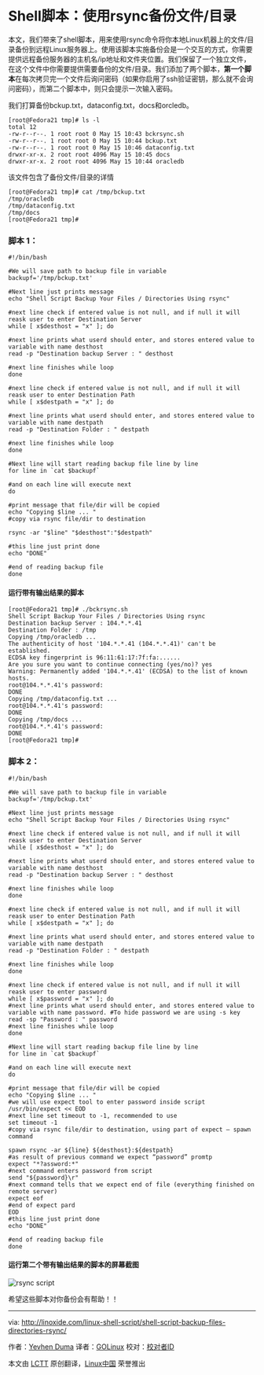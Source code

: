 Shell脚本：使用rsync备份文件/目录
================================================================================
本文，我们带来了shell脚本，用来使用rsync命令将你本地Linux机器上的文件/目录备份到远程Linux服务器上。使用该脚本实施备份会是一个交互的方式，你需要提供远程备份服务器的主机名/ip地址和文件夹位置。我们保留了一个独立文件，在这个文件中你需要提供需要备份的文件/目录。我们添加了两个脚本，**第一个脚本**在每次拷贝完一个文件后询问密码（如果你启用了ssh验证密钥，那么就不会询问密码），而第二个脚本中，则只会提示一次输入密码。

我们打算备份bckup.txt，dataconfig.txt，docs和orcledb。

    [root@Fedora21 tmp]# ls -l
    total 12
    -rw-r--r--. 1 root root 0 May 15 10:43 bckrsync.sh
    -rw-r--r--. 1 root root 0 May 15 10:44 bckup.txt
    -rw-r--r--. 1 root root 0 May 15 10:46 dataconfig.txt
    drwxr-xr-x. 2 root root 4096 May 15 10:45 docs
    drwxr-xr-x. 2 root root 4096 May 15 10:44 oracledb

该文件包含了备份文件/目录的详情

    [root@Fedora21 tmp]# cat /tmp/bckup.txt
    /tmp/oracledb
    /tmp/dataconfig.txt
    /tmp/docs
    [root@Fedora21 tmp]#

### 脚本 1： ###

    #!/bin/bash

    #We will save path to backup file in variable
    backupf='/tmp/bckup.txt'

    #Next line just prints message
    echo "Shell Script Backup Your Files / Directories Using rsync"

    #next line check if entered value is not null, and if null it will reask user to enter Destination Server
    while [ x$desthost = "x" ]; do

    #next line prints what userd should enter, and stores entered value to variable with name desthost
    read -p "Destination backup Server : " desthost

    #next line finishes while loop
    done

    #next line check if entered value is not null, and if null it will reask user to enter Destination Path
    while [ x$destpath = "x" ]; do

    #next line prints what userd should enter, and stores entered value to variable with name destpath
    read -p "Destination Folder : " destpath

    #next line finishes while loop
    done

    #Next line will start reading backup file line by line
    for line in `cat $backupf`

    #and on each line will execute next
    do

    #print message that file/dir will be copied
    echo "Copying $line ... "
    #copy via rsync file/dir to destination

    rsync -ar "$line" "$desthost":"$destpath"

    #this line just print done
    echo "DONE"

    #end of reading backup file
    done

#### 运行带有输出结果的脚本 ####

    [root@Fedora21 tmp]# ./bckrsync.sh
    Shell Script Backup Your Files / Directories Using rsync
    Destination backup Server : 104.*.*.41
    Destination Folder : /tmp
    Copying /tmp/oracledb ...
    The authenticity of host '104.*.*.41 (104.*.*.41)' can't be established.
    ECDSA key fingerprint is 96:11:61:17:7f:fa:......
    Are you sure you want to continue connecting (yes/no)? yes
    Warning: Permanently added '104.*.*.41' (ECDSA) to the list of known hosts.
    root@104.*.*.41's password:
    DONE
    Copying /tmp/dataconfig.txt ...
    root@104.*.*.41's password:
    DONE
    Copying /tmp/docs ...
    root@104.*.*.41's password:
    DONE
    [root@Fedora21 tmp]#

### 脚本 2： ###

    #!/bin/bash

    #We will save path to backup file in variable
    backupf='/tmp/bckup.txt'

    #Next line just prints message
    echo "Shell Script Backup Your Files / Directories Using rsync"

    #next line check if entered value is not null, and if null it will reask user to enter Destination Server
    while [ x$desthost = "x" ]; do

    #next line prints what userd should enter, and stores entered value to variable with name desthost
    read -p "Destination backup Server : " desthost

    #next line finishes while loop
    done

    #next line check if entered value is not null, and if null it will reask user to enter Destination Path
    while [ x$destpath = "x" ]; do

    #next line prints what userd should enter, and stores entered value to variable with name destpath
    read -p "Destination Folder : " destpath

    #next line finishes while loop
    done

    #next line check if entered value is not null, and if null it will reask user to enter password
    while [ x$password = "x" ]; do
    #next line prints what userd should enter, and stores entered value to variable with name password. #To hide password we are using -s key
    read -sp "Password : " password
    #next line finishes while loop
    done

    #Next line will start reading backup file line by line
    for line in `cat $backupf`

    #and on each line will execute next
    do

    #print message that file/dir will be copied
    echo "Copying $line ... "
    #we will use expect tool to enter password inside script
    /usr/bin/expect << EOD
    #next line set timeout to -1, recommended to use
    set timeout -1
    #copy via rsync file/dir to destination, using part of expect — spawn command

    spawn rsync -ar ${line} ${desthost}:${destpath}
    #as result of previous command we expect “password” promtp
    expect "*?assword:*"
    #next command enters password from script
    send "${password}\r"
    #next command tells that we expect end of file (everything finished on remote server)
    expect eof
    #end of expect pard
    EOD
    #this line just print done
    echo "DONE"

    #end of reading backup file
    done

#### 运行第二个带有输出结果的脚本的屏幕截图 ####

![rsync script](http://blog.linoxide.com/wp-content/uploads/2015/05/bckuprsync-script.png)

希望这些脚本对你备份会有帮助！！

--------------------------------------------------------------------------------

via: http://linoxide.com/linux-shell-script/shell-script-backup-files-directories-rsync/

作者：[Yevhen Duma][a]
译者：[GOLinux](https://github.com/GOLinux)
校对：[校对者ID](https://github.com/校对者ID)

本文由 [LCTT](https://github.com/LCTT/TranslateProject) 原创翻译，[Linux中国](https://linux.cn/) 荣誉推出

[a]:http://linoxide.com/author/yevhend/
